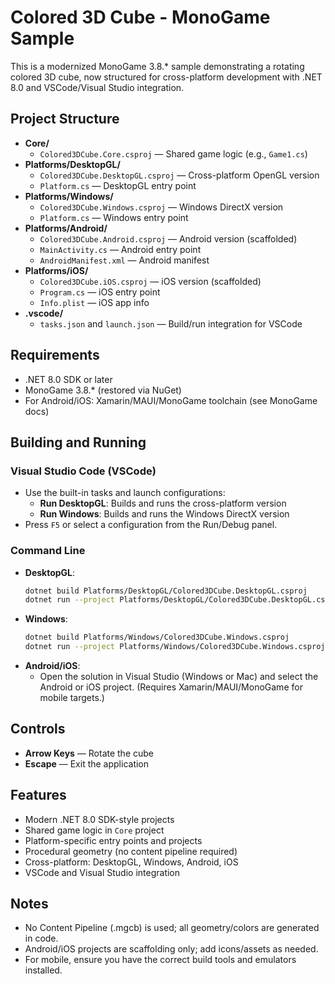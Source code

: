 # Colored 3D Cube - MonoGame Sample

This is a modernized MonoGame 3.8.* sample demonstrating a rotating colored 3D cube, now structured for cross-platform development with .NET 8.0 and VSCode/Visual Studio integration.

## Project Structure

- **Core/**
  - `Colored3DCube.Core.csproj` — Shared game logic (e.g., `Game1.cs`)
- **Platforms/DesktopGL/**
  - `Colored3DCube.DesktopGL.csproj` — Cross-platform OpenGL version
  - `Platform.cs` — DesktopGL entry point
- **Platforms/Windows/**
  - `Colored3DCube.Windows.csproj` — Windows DirectX version
  - `Platform.cs` — Windows entry point
- **Platforms/Android/**
  - `Colored3DCube.Android.csproj` — Android version (scaffolded)
  - `MainActivity.cs` — Android entry point
  - `AndroidManifest.xml` — Android manifest
- **Platforms/iOS/**
  - `Colored3DCube.iOS.csproj` — iOS version (scaffolded)
  - `Program.cs` — iOS entry point
  - `Info.plist` — iOS app info
- **.vscode/**
  - `tasks.json` and `launch.json` — Build/run integration for VSCode

## Requirements

- .NET 8.0 SDK or later
- MonoGame 3.8.* (restored via NuGet)
- For Android/iOS: Xamarin/MAUI/MonoGame toolchain (see MonoGame docs)

## Building and Running

### Visual Studio Code (VSCode)
- Use the built-in tasks and launch configurations:
  - **Run DesktopGL**: Builds and runs the cross-platform version
  - **Run Windows**: Builds and runs the Windows DirectX version
- Press `F5` or select a configuration from the Run/Debug panel.

### Command Line
- **DesktopGL**:
  ```sh
  dotnet build Platforms/DesktopGL/Colored3DCube.DesktopGL.csproj
  dotnet run --project Platforms/DesktopGL/Colored3DCube.DesktopGL.csproj
  ```
- **Windows**:
  ```sh
  dotnet build Platforms/Windows/Colored3DCube.Windows.csproj
  dotnet run --project Platforms/Windows/Colored3DCube.Windows.csproj
  ```
- **Android/iOS**:
  - Open the solution in Visual Studio (Windows or Mac) and select the Android or iOS project. (Requires Xamarin/MAUI/MonoGame for mobile targets.)

## Controls

- **Arrow Keys** — Rotate the cube
- **Escape** — Exit the application

## Features

- Modern .NET 8.0 SDK-style projects
- Shared game logic in `Core` project
- Platform-specific entry points and projects
- Procedural geometry (no content pipeline required)
- Cross-platform: DesktopGL, Windows, Android, iOS
- VSCode and Visual Studio integration

## Notes

- No Content Pipeline (.mgcb) is used; all geometry/colors are generated in code.
- Android/iOS projects are scaffolding only; add icons/assets as needed.
- For mobile, ensure you have the correct build tools and emulators installed.

